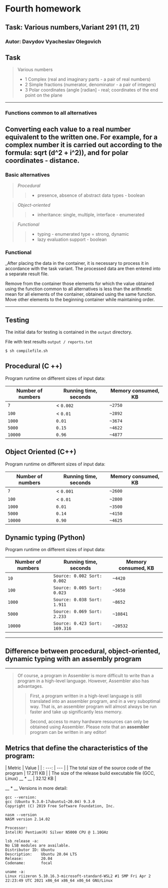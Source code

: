 
# Fourth homework

## Task: Various numbers,Variant 291 (11, 21)

### Autor: Davydov Vyacheslav Olegovich

## Task

>Various numbers
> * 1 Complex (real and imaginary parts - a pair of real numbers)
> * 2 Simple fractions (numerator, denominator - a pair of integers)
> * 3 Polar coordinates (angle [radian] - real; coordinates of the end point on the plane

------

### Functions common to all alternatives

Converting each value to a real number equivalent to the written one. For example, for a complex number it is carried out according to the formula: sqrt (d^2 + i^2)), and for polar coordinates - distance.
---------

### Basic alternatives

> _Procedural_
>> * presence, absence of abstract data types - boolean

> _Object-oriented_
>> * inheritance: single, multiple, interface - enumerated

> _Functional_
>> * typing - enumerated type = strong, dynamic
>> * lazy evaluation support - boolean

### Functional

_After placing the data in the container, it is necessary to process it in accordance with the task variant.
The processed data are then entered into a separate result file.

Remove from the container those elements for which the value obtained using the function common to all alternatives is less than
the arithmetic mean for all elements of the container, obtained using the same function. Move other elements to the beginning
container while maintaining order.

---------

## Testing

The initial data for testing is contained in the `output` directory.

File with test results `output / reports.txt`

```
$ sh compilefile.sh
```
## Procedural (C ++)

Program runtime on different sizes of input data:

Number of numbers | Running time, seconds | Memory consumed, KB
--- | --- | --- 
`7` | < `0.002` | `~2750`
`100` | < `0.01` | `~2892`
`1000` | `0.01` | `~3674`
`5000` | `0.15` | `~4622`
`10000` | `0.96` | `~4877`


## Object Oriented (C++)

Program runtime on different sizes of input data:

Number of numbers | Running time, seconds | Memory consumed, KB
--- | --- | --- 
`7` | < `0.001` | `~2600`
`100` | < `0.01` | `~2800`
`1000` | `0.01` | `~3500`
`5000` | `0.14` | `~4150`
`10000` | `0.90` | `~4625`

## Dynamic typing (Python)

Program runtime on different sizes of input data:

Number of numbers | Running time, seconds | Memory consumed, KB
--- | --- | --- 
`10` | `Source: 0.002 Sort: 0.002` | `~4420`
`100` | `Source: 0.005 Sort: 0.023` | `~5650`
`1000` | `Source: 0.038 Sort: 1.911` | `~8652`
`5000` | `Source: 0.069 Sort: 2.233` | `~10841`
`10000` | `Source: 0.423 Sort: 169.316` | `~20532`

---
## Difference between procedural, object-oriented, dynamic typing with an assembly program

--------
> Of course, a program in Assembler is more difficult to write than a program in a high-level language. However, Assembler also has advantages.
>> First, a program written in a high-level language
is still translated into an assembler program,
and in a very suboptimal way.
That is, an assembler program will almost always be
run faster and take up significantly less memory.
>
>> Second, access to many hardware resources
can only be obtained using Assembler. Please note that an __assembler__ program can be written in any editor!

## Metrics that define the characteristics of the program:

| Metric | Value |
| : ---: | --- |
| The total size of the source code of the program | 17.211 KB |
| The size of the release build executable file (GCC, Linux) __ * __ | 32.12 KB |

__ * __ Versions in more detail:

```
gcc --version:
gcc (Ubuntu 9.3.0-17ubuntu1~20.04) 9.3.0
Copyright (C) 2019 Free Software Foundation, Inc.

nasm --version
NASM version 2.14.02

Processor:
Intel(R) Pentium(R) Silver N5000 CPU @ 1.10GHz

lsb_release -a:
No LSB modules are available.
Distributor ID: Ubuntu
Description:    Ubuntu 20.04 LTS
Release:        20.04
Codename:       focal

uname -a:
Linux riizeron 5.10.16.3-microsoft-standard-WSL2 #1 SMP Fri Apr 2 22:23:49 UTC 2021 x86_64 x86_64 x86_64 GNU/Linux
